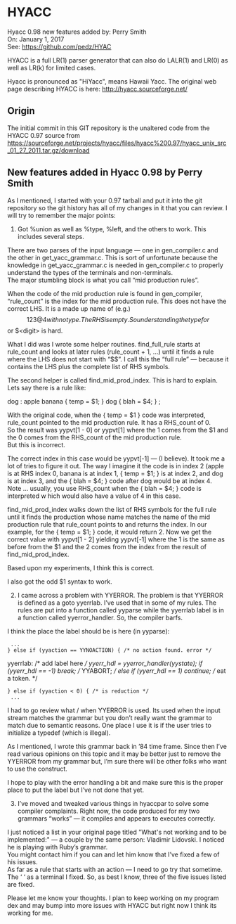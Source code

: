 # HYACC 

Hyacc 0.98 new features added by: Perry Smith  
On: January 1, 2017  
See: https://github.com/pedz/HYAC


HYACC is a full LR(1) parser generator that can also do LALR(1) and
LR(0) as well as LR(k) for limited cases.

Hyacc is pronounced as "HiYacc", means Hawaii Yacc.  The original web
page describing HYACC is here: http://hyacc.sourceforge.net/

## Origin

The initial commit in this GIT repository is the unaltered code from
the HYACC 0.97 source from
https://sourceforge.net/projects/hyacc/files/hyacc%200.97/hyacc_unix_src_01_27_2011.tar.gz/download

## New features added in Hyacc 0.98 by Perry Smith

As I mentioned, I started with your 0.97 tarball and put it into the git 
repository so the git history has all of my changes in it that you can review. 
I will try to remember the major points:

1) Got %union as well as %type, %left, and the others to work.  This includes several steps.

There are two parses of the input language — one in gen_compiler.c and 
the other in get_yacc_grammar.c.  This is sort of unfortunate because 
the knowledge in get_yacc_grammar.c is needed in gen_compiler.c to properly 
understand the types of the terminals and non-terminals.  
The major stumbling block is what you call “mid production rules”.

When the code of the mid production rule is found in gen_compiler, 
“rule_count” is the index for the mid production rule.  This does not 
have the correct LHS.  It is a made up name of (e.g.) $$123@4 with no type.  
The RHS is empty.  So understanding the type for $$ or $&lt;digit> is hard.

What I did was I wrote some helper routines.  find_full_rule starts at 
rule_count and looks at later rules (rule_count + 1, …) until it finds a 
rule where the LHS does not start with “$$”.  I call this the “full rule” — 
because it contains the LHS plus the complete list of RHS symbols.

The second helper is called find_mid_prod_index.  This is hard to explain.  
Lets say there is a rule like:

dog : apple banana { temp = $1; } dog { blah = $4; } ;

With the original code, when the { temp = $1 } code was interpreted, 
rule_count pointed to the mid production rule.  It has a RHS_count of 0.  
So the result was yypvt[1 - 0] or yypvt[1] where the 1 comes from the $1 
and the 0 comes from the RHS_count of the mid production rule.  
But this is incorrect.

The correct index in this case would be yypvt[-1] — (I believe).  It took me 
a lot of tries to figure it out.  The way I imagine it the code is in index 2 
(apple is at RHS index 0, banana is at index 1, { temp = $1; } is at index 2, 
and dog is at index 3, and the { blah = $4; } code after dog would be at index 4.  
Note ... usually, you use RHS_count when the { blah = $4; } code is interpreted w
hich would also have a value of 4 in this case.

find_mid_prod_index walks down the list of RHS symbols for the full rule until it 
finds the production whose name matches the name of the mid production rule that 
rule_count points to and returns the index.  In our example, for the 
{ temp = $1; } code, it would return 2.  Now we get the correct value with 
yypvt[1 - 2] yielding yypvt[-1] where the 1 is the same as before from the 
$1 and the 2 comes from the index from the result of find_mid_prod_index.

Based upon my experiments, I think this is correct.

I also got the odd $<val>1 syntax to work.

2) I came across a problem with YYERROR.  The problem is that YYERROR is 
defined as a goto yyerrlab.  I’ve used that in some of my rules.  The rules 
are put into a function called yyparse while the yyerrlab label is in a 
function called yyerror_handler.  So, the compiler barfs.

I think the place the label should be is here (in yyparse):

     ...
    } else if (yyaction == YYNOACTION) { /* no action found. error */
 yyerrlab: /* add label here */
      yyerr_hdl = yyerror_handler(yystate); 
      if (yyerr_hdl == -1) break; /* YYABORT; */
      else if (yyerr_hdl == 1) continue; /* eat a token. */

    } else if (yyaction < 0) { /* is reduction */
     ...

I had to go review what / when YYERROR is used.  Its used when the 
input stream matches the grammar but you don’t really want the grammar to 
match due to semantic reasons.  One place I use it is if the user tries 
to initialize a typedef (which is illegal).

As I mentioned, I wrote this grammar back in ’84 time frame.  Since then 
I’ve read various opinions on this topic and it may be better just to remove 
the YYERROR from my grammar but, I’m sure there will be other folks who want 
to use the construct.

I hope to play with the error handling a bit and make sure this is the proper 
place to put the label but I’ve not done that yet.

3) I’ve moved and tweaked various things in hyaccpar to solve some compiler 
complaints.  Right now, the code produced for my two grammars “works” — it 
compiles and appears to executes correctly.

I just noticed a list in your original page titled "What's not working and to be implemented:" 
— a couple by the same person: Vladimir Lidovski.  I noticed he is playing with Ruby’s grammar.  
You might contact him if you can and let him know that I’ve fixed a few of his issues.  
As far as a rule that starts with an action — I need to go try that sometime.  
The ‘ ‘ as a terminal I fixed.  So, as best I know, three of the five issues listed are fixed.

Please let me know your thoughts.  I plan to keep working on my program dex and may 
bump into more issues with HYACC but right now I think its working for me.
